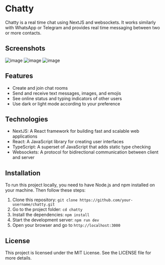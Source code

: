 # Chatty

Chatty is a real time chat using NextJS and websockets. It works similarly with WhatsApp or Telegram and provides real time messaging between two or more contacts.

## Screenshots
![image](https://github.com/aryclenio/Chatty/assets/31252524/ccd46ef4-fedb-433b-8a3c-d5bd3c57d25e)
![image](https://github.com/aryclenio/Chatty/assets/31252524/51014902-dc49-4a04-b960-4bac94033f2a)
![image](https://github.com/aryclenio/Chatty/assets/31252524/a747004e-4ff4-4f7e-9dc0-18a6e474be86)


## Features

- Create and join chat rooms
- Send and receive text messages, images, and emojis
- See online status and typing indicators of other users
- Use dark or light mode according to your preference

## Technologies

- NextJS: A React framework for building fast and scalable web applications
- React: A JavaScript library for creating user interfaces
- TypeScript: A superset of JavaScript that adds static type checking
- Websockets: A protocol for bidirectional communication between client and server

## Installation

To run this project locally, you need to have Node.js and npm installed on your machine. Then follow these steps:

1. Clone this repository: `git clone https://github.com/your-username/chatty.git`
2. Go to the project folder: `cd chatty`
3. Install the dependencies: `npm install`
4. Start the development server: `npm run dev`
5. Open your browser and go to `http://localhost:3000`

## License

This project is licensed under the MIT License. See the LICENSE file for more details.

